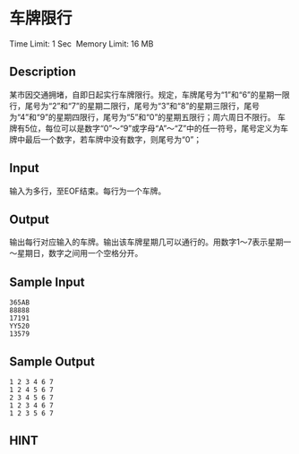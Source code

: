 # 车牌限行
Time Limit: 1 Sec  Memory Limit: 16 MB


## Description
某市因交通拥堵，自即日起实行车牌限行。规定，车牌尾号为“1”和“6”的星期一限行，尾号为“2”和“7”的星期二限行，尾号为“3”和“8”的星期三限行，尾号为“4”和“9”的星期四限行，尾号为“5”和“0”的星期五限行；周六周日不限行。
车牌有5位，每位可以是数字“0”～“9”或字母“A”～“Z”中的任一符号，尾号定义为车牌中最后一个数字，若车牌中没有数字，则尾号为“0”；


## Input
输入为多行，至EOF结束。每行为一个车牌。


## Output
输出每行对应输入的车牌。输出该车牌星期几可以通行的。用数字1～7表示星期一～星期日，数字之间用一个空格分开。


## Sample Input
```
365AB
88888
17191
YY520
13579

```
## Sample Output
```
1 2 3 4 6 7
1 2 4 5 6 7
2 3 4 5 6 7
1 2 3 4 6 7
1 2 3 5 6 7

```

## HINT
